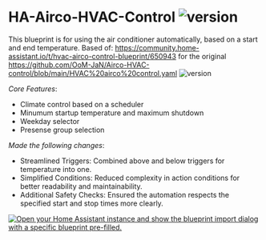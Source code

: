 # HA-Airco-HVAC-Control ![version](https://img.shields.io/badge/version-0.4-blue)

This blueprint is for using the air conditioner automatically, based on a start and end temperature.
Based of: https://community.home-assistant.io/t/hvac-airco-control-blueprint/650943 for the original
https://github.com/OoM-JaN/Airco-HVAC-control/blob/main/HVAC%20airco%20control.yaml ![version](https://img.shields.io/badge/version-0.3-blue)

*Core Features*:
* Climate control based on a scheduler
* Minumum startup temperature and maximum shutdown
* Weekday selector
* Presense group selection

*Made the following changes*:
* Streamlined Triggers: Combined above and below triggers for temperature into one.
* Simplified Conditions: Reduced complexity in action conditions for better readability and maintainability.
* Additional Safety Checks: Ensured the automation respects the specified start and stop times more clearly.

[![Open your Home Assistant instance and show the blueprint import dialog with a specific blueprint pre-filled.](https://my.home-assistant.io/badges/blueprint_import.svg)](https://my.home-assistant.io/redirect/blueprint_import/?blueprint_url=https://github.com/Shiard/HA-Airco-HVAC-Control/blob/main/HVAC-Airco-Control.yaml)
